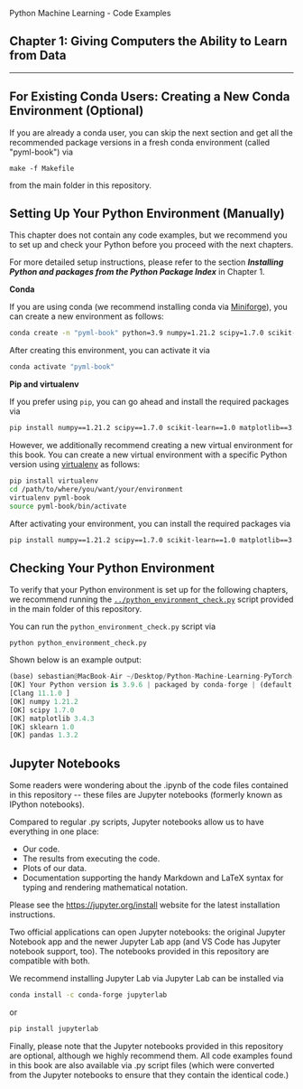 Python Machine Learning - Code Examples


##  Chapter 1: Giving Computers the Ability to Learn from Data


---



## For Existing Conda Users: Creating a New Conda Environment (Optional)



If you are already a conda user, you can skip the next section and get all the recommended package versions in a fresh conda environment (called "pyml-book") via


```
make -f Makefile
```

from the main folder in this repository.



## Setting Up Your Python Environment (Manually)

This chapter does not contain any code examples, but we recommend you to set up and check your Python before you proceed with the next chapters.

For more detailed setup instructions, please refer to the section ***Installing Python and packages from the Python Package Index*** in Chapter 1.



**Conda**

If you are using conda (we recommend installing conda via [Miniforge](https://github.com/conda-forge/miniforge)), you can create a new environment as follows:

```bash
conda create -n "pyml-book" python=3.9 numpy=1.21.2 scipy=1.7.0 scikit-learn=1.0 matplotlib=3.4.3 pandas=1.3.2
```

After creating this environment, you can activate it via

```bash
conda activate "pyml-book"
```



**Pip and virtualenv**

If you prefer using `pip`, you can go ahead and install the required packages via

```bash
pip install numpy==1.21.2 scipy==1.7.0 scikit-learn==1.0 matplotlib==3.4.3 pandas==1.3.2
```

However, we additionally recommend creating a new virtual environment for this book. 
You can create a new virtual environment with a specific Python version using [virtualenv](https://virtualenv.pypa.io/en/latest/) as follows:

```bash
pip install virtualenv
cd /path/to/where/you/want/your/environment
virtualenv pyml-book
source pyml-book/bin/activate 
```

After activating your environment, you can install the required packages via

```bash
pip install numpy==1.21.2 scipy==1.7.0 scikit-learn==1.0 matplotlib==3.4.3 pandas==1.3.2
```







## Checking Your Python Environment

To verify that your Python environment is set up for the following chapters, we recommend running the [`../python_environment_check.py`](../../Library/CloudStorage/OneDrive-UniversityofSanFrancisco/USF/MATH373/machine-learning-book-main/python_environment_check.py) script provided in the main folder of this repository.

You can run the `python_environment_check.py` script via

    python python_environment_check.py

Shown below is an example output:

```python
(base) sebastian@MacBook-Air ~/Desktop/Python-Machine-Learning-PyTorch-Edition/ch01 % python ../python_environment_check.py
[OK] Your Python version is 3.9.6 | packaged by conda-forge | (default, Jul 11 2021, 03:35:11)
[Clang 11.1.0 ]
[OK] numpy 1.21.2
[OK] scipy 1.7.0
[OK] matplotlib 3.4.3
[OK] sklearn 1.0
[OK] pandas 1.3.2
```


## Jupyter Notebooks

Some readers were wondering about the .ipynb of the code files contained in this repository -- these files are Jupyter notebooks (formerly known as IPython notebooks).

Compared to regular .py scripts, Jupyter notebooks allow us to have everything in one place:

- Our code.
- The results from executing the code.
- Plots of our data.
- Documentation supporting the handy Markdown and LaTeX syntax for typing and rendering mathematical notation.

Please see the https://jupyter.org/install website for the latest installation instructions.

Two official applications can open Jupyter notebooks: the original Jupyter Notebook app and the newer Jupyter Lab app (and VS Code has Jupyter notebook support, too). The notebooks provided in this repository are compatible with both.

We recommend installing Jupyter Lab via
Jupyter Lab can be installed via 

```bash
conda install -c conda-forge jupyterlab
```

or 

```bash
pip install jupyterlab
```

Finally, please note that the Jupyter notebooks provided in this repository are optional, although we highly recommend them. All code examples found in this book are also available via .py script files (which were converted from the Jupyter notebooks to ensure that they contain the identical code.)
# 